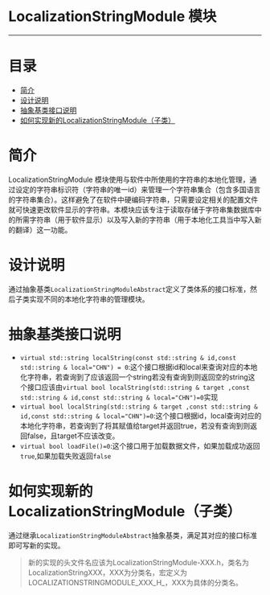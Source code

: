 # LocalizationStringModule 模块

---------

# 目录

- [简介](#简介)
- [设计说明](#设计说明)
- [抽象基类接口说明](#抽象基类接口说明)
- [如何实现新的LocalizationStringModule（子类）](#如何实现新的LocalizationStringModule（子类）)

# 简介

LocalizationStringModule 模块使用与软件中所使用的字符串的本地化管理，通过设定的字符串标识符（字符串的唯一id）来管理一个字符串集合（包含多国语言的字符串集合）。这样避免了在软件中硬编码字符串，只需要设定相关的配置文件就可快速更改软件显示的字符串。本模块应该专注于读取存储于字符串集数据库中的所需字符串（用于软件显示）以及写入新的字符串（用于本地化工具当中写入新的翻译）这一功能。

# 设计说明

通过抽象基类`LocalizationStringModuleAbstract`定义了类体系的接口标准，然后子类实现不同的本地化字符串的管理模块。

# 抽象基类接口说明

- `virtual std::string localString(const std::string & id,const std::string & local="CHN") = 0`:这个接口根据id和local来查询对应的本地化字符串，若查询到了应该返回一个string若没有查询到则返回空的string这个接口应该由`virtual bool localString(std::string & target ,const std::string & id,const std::string & local="CHN")=0`实现
- `virtual bool localString(std::string & target ,const std::string & id,const std::string & local="CHN")=0`:这个接口根据id，local查询对应的本地化字符串，若查询到了将其赋值给target并返回true，若没有查询到则返回false，且target不应该改变。
- `virtual bool loadFile()=0`:这个接口用于加载数据文件，如果加载成功返回`true`,如果加载失败返回`false`

# 如何实现新的LocalizationStringModule（子类）

通过继承`LocalizationStringModuleAbstract`抽象基类，满足其对应的接口标准即可写新的实现。

> 新的实现的头文件名应该为LocalizationStringModule-XXX.h，类名为LocalizationStringXXX，XXX为分类名，宏定义为LOCALIZATIONSTRINGMODULE_XXX_H_，XXX为具体的分类名。